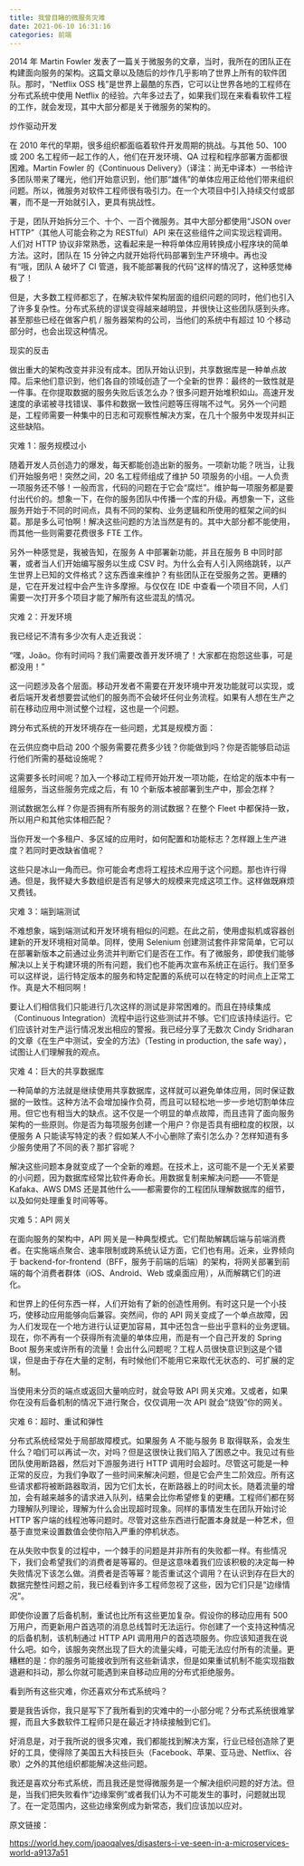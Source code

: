 ```yaml
---
title: 我曾目睹的微服务灾难
date: 2021-06-10 16:31:16
categories: 前端
---
```

2014 年 Martin Fowler 发表了一篇关于微服务的文章，当时，我所在的团队正在构建面向服务的架构。这篇文章以及随后的炒作几乎影响了世界上所有的软件团队。那时，“Netflix OSS 栈”是世界上最酷的东西，它可以让世界各地的工程师在分布式系统中使用 Netflix 的经验。六年多过去了，如果我们现在来看看软件工程的工作，就会发现，其中大部分都是关于微服务的架构的。

炒作驱动开发

在 2010 年代的早期，很多组织都面临着软件开发周期的挑战。与其他 50、100 或 200 名工程师一起工作的人，他们在开发环境、QA 过程和程序部署方面都很困难。Martin Fowler 的《Continuous Delivery》（译注：尚无中译本）一书给许多团队带来了曙光，他们开始意识到，他们那“雄伟”的单体应用正给他们带来组织问题。所以，微服务对软件工程师很有吸引力。在一个大项目中引入持续交付或部署，而不是一开始就引入，更具有挑战性。

于是，团队开始拆分三个、十个、一百个微服务。其中大部分都使用“JSON over HTTP”（其他人可能会称之为 RESTful）API 来在这些组件之间实现远程调用。人们对 HTTP 协议非常熟悉，这看起来是一种将单体应用转换成小程序块的简单方法。这时，团队在 15 分钟之内就开始将代码部署到生产环境中。再也没有“哦，团队 A 破坏了 CI 管道，我不能部署我的代码”这样的情况了，这种感觉棒极了！

但是，大多数工程师都忘了，在解决软件架构层面的组织问题的同时，他们也引入了许多复杂性。分布式系统的谬误变得越来越明显，并很快让这些团队感到头疼。甚至那些已经在做客户机 / 服务器架构的公司，当他们的系统中有超过 10 个移动部分时，也会出现这种情况。

现实的反击

做出重大的架构改变并非没有成本。团队开始认识到，共享数据库是一种单点故障。后来他们意识到，他们各自的领域创造了一个全新的世界：最终的一致性就是一件事。在你提取数据的服务失败后该怎么办？很多问题开始堆积如山。高速开发速度的承诺被寻找错误、事件和数据一致性问题等压得喘不过气。另外一个问题是，工程师需要一种集中的日志和可观察性解决方案，在几十个服务中发现并纠正这些缺陷。

灾难 1：服务规模过小

随着开发人员创造力的爆发，每天都能创造出新的服务。一项新功能？咣当，让我们开始服务吧！突然之间，20 名工程师组成了维护 50 项服务的小组。一人负责一项服务还不够！一般而言，代码的问题在于它会“腐烂”。维护每一项服务都是要付出代价的。想象一下，在你的服务团队中传播一个库的升级。再想象一下，这些服务开始于不同的时间点，具有不同的架构、业务逻辑和所使用的框架之间的纠葛。那是多么可怕啊！解决这些问题的方法当然是有的。其中大部分都不能使用，而其他一些则需要花费很多 FTE 工作。

另外一种感觉是，我被告知，在服务 A 中部署新功能，并且在服务 B 中同时部署，或者当人们开始编写服务以生成 CSV 时。为什么会有人引入网络跳转，以产生世界上已知的文件格式？这东西谁来维护？有些团队正在受服务之苦。更糟的是，它在开发过程中会产生许多摩擦。与仅仅在 IDE 中查看一个项目不同，人们需要一次打开多个项目才能了解所有这些混乱的情况。

灾难 2：开发环境

我已经记不清有多少次有人走近我说：

“嘿，João。你有时间吗？我们需要改善开发环境了！大家都在抱怨这些事，可是都没用！”

这一问题涉及各个层面。移动开发者不需要在开发环境中开发功能就可以实现，或者后端开发者想要尝试他们的服务而不会破坏任何业务流程。如果有人想在生产之前在移动应用中测试整个过程，这也是一个问题。

跨分布式系统的开发环境存在一些问题，尤其是规模方面：

在云供应商中启动 200 个服务需要花费多少钱？你能做到吗？你是否能够启动运行他们所需的基础设施呢？

这需要多长时间呢？加入一个移动工程师开始开发一项功能，在给定的版本中有一组服务，当这些服务完成之后，有 10 个新版本被部署到生产中，那会怎样？

测试数据怎么样？你是否拥有所有服务的测试数据？在整个 Fleet 中都保持一致，所以用户和其他实体相匹配？

当你开发一个多租户、多区域的应用时，如何配置和功能标志？怎样跟上生产进度？若同时更改缺省值呢？

这些只是冰山一角而已。你可能会考虑将工程技术应用于这个问题。那也许行得通。但是，我怀疑大多数组织是否有足够大的规模来完成这项工作。这样做既麻烦又费钱。

灾难 3：端到端测试

不难想象，端到端测试和开发环境有相似的问题。在此之前，使用虚拟机或容器创建新的开发环境相对简单。同样，使用 Selenium 创建测试套件非常简单，它可以在部署新版本之前通过业务流并判断它们是否在工作。有了微服务，即使我们能够解决以上关于构建环境的所有问题，我们也不能再次宣布系统正在运行。我们至多可以这样说，运行特定版本的服务和特定配置的系统可以在特定的时间点上正常工作。真是大不相同啊！

要让人们相信我们只能进行几次这样的测试是非常困难的。而且在持续集成（Continuous Integration）流程中运行这些测试并不够。它们应该持续运行。它们应该针对生产运行情况发出相应的警报。我已经分享了无数次 Cindy Sridharan 的文章《在生产中测试，安全的方法》（Testing in production, the safe way），试图让人们理解我的观点。

灾难 4：巨大的共享数据库

一种简单的方法就是继续使用共享数据库，这样就可以避免单体应用，同时保证数据的一致性。这种方法不会增加操作负荷，而且可以轻松地一步一步地切割单体应用。但它也有相当大的缺点。这不仅是一个明显的单点故障，而且违背了面向服务架构的一些原则。你是否为每项服务创建一个用户？你是否具有细粒度的权限，以便服务 A 只能读写特定的表？假如某人不小心删除了索引怎么办？怎样知道有多少服务使用了不同的表？那扩容呢？

解决这些问题本身就变成了一个全新的难题。在技术上，这可能不是一个无关紧要的小问题，因为数据库经常比软件寿命长。用数据复制来解决问题——不管是 Kafaka、AWS DMS 还是其他什么——都需要你的工程团队理解数据库的细节，以及如何处理重复时间等等。

灾难 5：API 网关

在面向服务的架构中，API 网关是一种典型模式。它们帮助解耦后端与前端消费者。在实施端点聚合、速率限制或跨系统认证方面，它们也有用。近来，业界倾向于 backend-for-frontend（BFF，服务于前端的后端）的架构，将网关部署到前端的每个消费者群体（iOS、Android、Web 或桌面应用），从而解耦它们的进化。

和世界上的任何东西一样，人们开始有了新的创造性用例。有时这只是一个小技巧，使移动应用能够向后兼容。突然间，你的 API 网关变成了一个单点故障，因为人们发现在一个地方进行认证更加容易，其中还包含一些出乎意料的业务逻辑。现在，你不再有一个获得所有流量的单体应用，而是有一个自己开发的 Spring Boot 服务来或许所有的流量！会出什么问题呢？工程人员很快意识到这是个错误，但是由于存在大量的定制，有时候他们不能用它来取代无状态的、可扩展的定制。

当使用未分页的端点或返回大量响应时，就会导致 API 网关灾难。又或者，如果你在没有后备机制的情况下进行聚合，仅仅调用一次 API 就会“烧毁”你的网关。

灾难 6：超时、重试和弹性

分布式系统经常处于局部故障模式。如果服务 A 不能与服务 B 取得联系，会发生什么？咱们可以再试一次，对吗？但是这很快让我们陷入了困惑之中。我见过有些团队使用断路器，然后对下游服务进行 HTTP 调用时会超时。尽管这可能是一种正常的反应，为我们争取了一些时间来解决问题，但是它会产生二阶效应。所有这些请求都将被断路器取消，因为它们太长，在断路器上的时间太长。随着流量的增加，会有越来越多的请求进入队列，结果会比你希望修复的更糟。工程师们都在努力理解队列理论，理解为什么会出现超时现象。同样的事情发生在团队开始讨论 HTTP 客户端的线程池等问题时。尽管对这些东西进行配置本身就是一种艺术，但基于直觉来设置数值会使你陷入严重的停机状态。

在从失败中恢复的过程中，一个棘手的问题是并非所有的失败都一样。有些情况下，我们会希望我们的消费者是等幂的。但是这意味着我们应该积极的决定每一种失败情况下该怎么做。消费者是否等幂？能否重试这个调用？在认识到存在巨大的数据完整性问题之前，我已经看到许多工程师忽视了这些，因为它们只是“边缘情况”。

即使你设置了后备机制，重试也比所有这些更加复杂。假设你的移动应用有 500 万用户，而更新用户首选项的消息总线暂时无法运行。你创建了一个支持这种情况的后备机制，该机制通过 HTTP API 调用用户的首选项服务。你应该知道我在说什么吧。如今，该服务突然出现了巨大的流量尖峰，可能无法应付所有的流量。更糟糕的是：你的服务可能接收到所有这些新请求，但是如果重试机制不能实现指数退避和抖动，那么你就可能遇到来自移动应用的分布式拒绝服务。

看到所有这些灾难，你还喜欢分布式系统吗？

要是我告诉你，我只是写下了我所看到的灾难中的一小部分呢？分布式系统很难掌握，而且大多数软件工程师只是在最近才持续接触到它们。

好消息是，对于我所说的很多灾难，我们都能找到解决方案，行业已经创造除了更好的工具，使得除了美国五大科技巨头（Facebook、苹果、亚马逊、Netflix、谷歌）之外的其他组织都能解决这些问题。

我还是喜欢分布式系统，而且我还是觉得微服务是一个解决组织问题的好方法。但是，当我们把失败看作“边缘案例”或者我们认为不可能发生的事时，问题就出现了。在一定范围内，这些边缘案例成为新常态，我们应该加以应对。

原文链接：

https://world.hey.com/joaoqalves/disasters-i-ve-seen-in-a-microservices-world-a9137a51